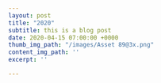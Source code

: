 ```yaml
---
layout: post
title: "2020"
subtitle: this is a blog post
date: 2020-04-15 07:00:00 +0000
thumb_img_path: "/images/Asset 89@3x.png"
content_img_path: ''
excerpt: ''

---
```

